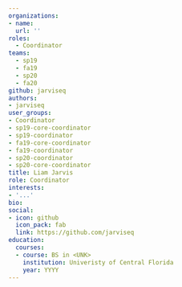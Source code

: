 ```yaml
---
organizations:
- name:
  url: ''
roles:
  - Coordinator
teams:
  - sp19
  - fa19
  - sp20
  - fa20
github: jarviseq
authors:
- jarviseq
user_groups:
- Coordinator
- sp19-core-coordinator
- sp19-coordinator
- fa19-core-coordinator
- fa19-coordinator
- sp20-coordinator
- sp20-core-coordinator
title: Liam Jarvis
role: Coordinator
interests:
- '...'
bio:
social:
- icon: github
  icon_pack: fab
  link: https://github.com/jarviseq
education:
  courses:
  - course: BS in <UNK>
    institution: Univeristy of Central Florida
    year: YYYY
---
```

